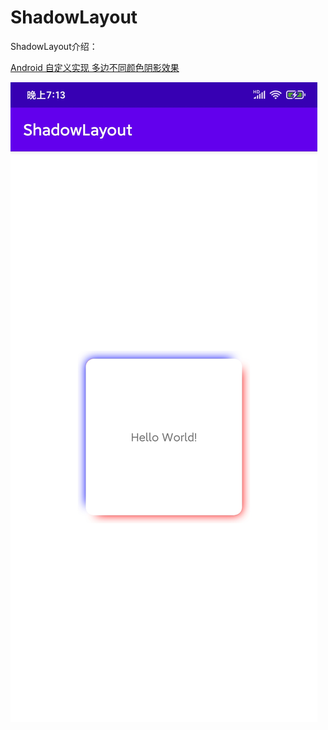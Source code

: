 # ShadowLayout
ShadowLayout介绍：

[Android 自定义实现 多边不同颜色阴影效果](https://blog.csdn.net/qq_41334474/article/details/108566629)


![](https://github.com/ludoven/ShadowLayout/blob/master/img.jpg)
